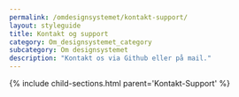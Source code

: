 ```yaml
---
permalink: /omdesignsystemet/kontakt-support/
layout: styleguide
title: Kontakt og support
category: Om_designsystemet_category
subcategory: Om designsystemet
description: "Kontakt os via Github eller på mail."
---   
```

{% include child-sections.html parent='Kontakt-Support' %}
